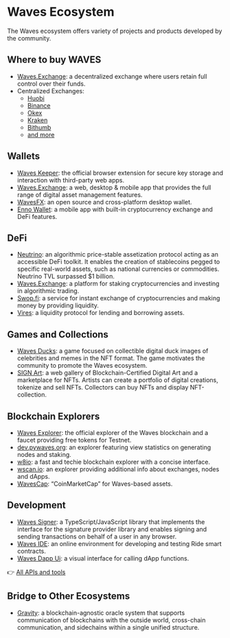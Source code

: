 # Waves Ecosystem

The Waves ecosystem offers variety of projects and products developed by the community.

## Where to buy WAVES

* [Waves.Exchange](https://waves.exchange/trading/spot/WAVES_USDN): a decentralized exchange where users retain full control over their funds.
* Centralized Exchanges:
   * [Huobi](https://www.huobi.com/ru-ru/exchange/waves_usdt/)
   * [Binance](https://www.binance.com/en/trade/WAVES_USDT)
   * [Okex](https://www.okex.com/ru/trade-spot/waves-usdt)
   * [Kraken](https://trade.kraken.com/ru-ru/charts/KRAKEN:WAVES-USD)
   * [Bithumb](https://m.bithumb.com/trade/order/WAVES_KRW)
   * [and more](https://coinmarketcap.com/currencies/waves/markets/)

## Wallets

* [Waves Keeper](/en/ecosystem/waves-keeper/): the official browser extension for secure key storage and interaction with third-party web apps.
* [Waves.Exchange](https://waves.exchange): a web, desktop & mobile app that provides the full range of digital asset management features.
* [WavesFX](https://wavesfx.github.io): an open source and cross-platform desktop wallet.
* [Enno Wallet](https://www.ennowallet.com): a mobile app with built-in cryptocurrency exchange and DeFi features.

## DeFi

* [Neutrino](http://neutrino.at): an algorithmic price-stable assetization protocol acting as an accessible DeFi toolkit. It enables the creation of stablecoins pegged to specific real-world assets, such as national currencies or commodities. Neutrino TVL surpassed $1 billion.
* [Waves.Exchange](https://waves.exchange): a platform for staking cryptocurrencies and investing in algorithmic trading.
* [Swop.fi](https://swop.fi): a service for instant exchange of cryptocurrencies and making money by providing liquidity.
* [Vires](https://vires.finance): a liquidity protocol for lending and borrowing assets.

## Games and Collections

* [Waves Ducks](https://wavesducks.com): a game focused on collectible digital duck images of celebrities and memes in the NFT format. The game motivates the community to promote the Waves ecosystem.
* [SIGN Art](https://sign-art.app): a web gallery of Blockchain-Certified Digital Art and a marketplace for NFTs. Artists can create a portfolio of digital creations, tokenize and sell NFTs. Collectors can buy NFTs and display NFT-collection.

## Blockchain Explorers

* [Waves Explorer](https://wavesexplorer.com): the official explorer of the Waves blockchain and a faucet providing free tokens for Testnet.
* [dev.pywaves.org](https://dev.pywaves.org): an explorer featuring view statistics on generating nodes and staking.
* [w8io](https://w8io.ru): a fast and techie blockchain explorer with a concise interface.
* [wscan.io](https://wscan.io/): an explorer providing additional info about exchanges, nodes and dApps.
* [WavesCap](https://wavescap.com): “CoinMarketCap” for Waves-based assets.

## Development

* [Waves Signer](/en/building-apps/waves-api-and-sdk/client-libraries/signer): a TypeScript/JavaScript library that implements the interface for the signature provider library and enables signing and sending transactions on behalf of a user in any browser.
* [Waves IDE](https://waves-ide.com): an online environment for developing and testing Ride smart contracts.
* [Waves Dapp Ui](https://waves-dapp.com): a visual interface for calling dApp functions.

👉 [All APIs and tools](/en/building-apps/)

## Bridge to Other Ecosystems

* [Gravity](https://gravity.tech): a blockchain-agnostic oracle system that supports communication of blockchains with the outside world, cross-chain communication, and sidechains within a single unified structure.
